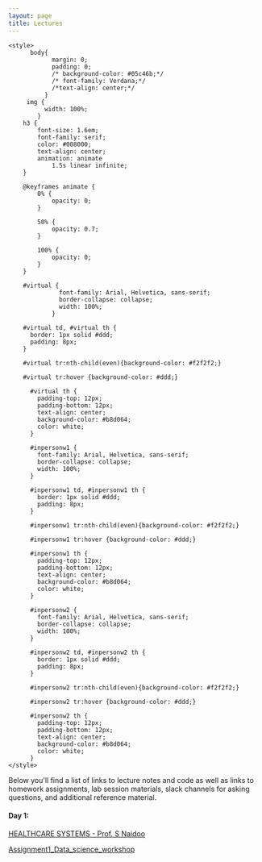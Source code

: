 ```yaml
---
layout: page
title: Lectures
---
```

<html lang="en">
    
<head>
    <meta charset="UTF-8">
     <meta name="viewport" content="width=device-width, initial-scale=1.0"> 
  
  
    <style>
          body{
                margin: 0;
                padding: 0;
                /* background-color: #05c46b;*/
                /* font-family: Verdana;*/
                /*text-align: center;*/
              }
         img {
              width: 100%;
            }
        h3 {
            font-size: 1.6em;
            font-family: serif;
            color: #008000;
            text-align: center;
            animation: animate 
                1.5s linear infinite;
        }
  
        @keyframes animate {
            0% {
                opacity: 0;
            }
  
            50% {
                opacity: 0.7;
            }
  
            100% {
                opacity: 0;
            }
        }
      
        #virtual {
                  font-family: Arial, Helvetica, sans-serif;
                  border-collapse: collapse;
                  width: 100%;
                }

        #virtual td, #virtual th {
          border: 1px solid #ddd;
          padding: 8px;
        }

        #virtual tr:nth-child(even){background-color: #f2f2f2;}

        #virtual tr:hover {background-color: #ddd;}

          #virtual th {
            padding-top: 12px;
            padding-bottom: 12px;
            text-align: center;
            background-color: #b8d064;
            color: white;
          }

          #inpersonw1 {
            font-family: Arial, Helvetica, sans-serif;
            border-collapse: collapse;
            width: 100%;
          }

          #inpersonw1 td, #inpersonw1 th {
            border: 1px solid #ddd;
            padding: 8px;
          }

          #inpersonw1 tr:nth-child(even){background-color: #f2f2f2;}

          #inpersonw1 tr:hover {background-color: #ddd;}

          #inpersonw1 th {
            padding-top: 12px;
            padding-bottom: 12px;
            text-align: center;
            background-color: #b8d064;
            color: white;
          }

          #inpersonw2 {
            font-family: Arial, Helvetica, sans-serif;
            border-collapse: collapse;
            width: 100%;
          }

          #inpersonw2 td, #inpersonw2 th {
            border: 1px solid #ddd;
            padding: 8px;
          }

          #inpersonw2 tr:nth-child(even){background-color: #f2f2f2;}

          #inpersonw2 tr:hover {background-color: #ddd;}

          #inpersonw2 th {
            padding-top: 12px;
            padding-bottom: 12px;
            text-align: center;
            background-color: #b8d064;
            color: white;
          }
    </style>
</head>
  
<body>

Below you'll find a list of links to lecture notes and code as well as links to homework assignments, lab session materials, slack channels for asking questions, and additional reference material.

<!--
<h4> Slack Channel </h4>

<h5 style="background-color:white; color:black; text-align: left;"> Please click <a href="https://join.slack.com/t/deeplearnings-cka9031/shared_invite/zt-1wjmgh4f6-GS_T7H4qYLS0mIn9LkrzUA" target="_blank"><span style="text-align:center"> HERE </span></a> to join the slack channel. Slack Keeps our communication organized, efficient, and fun. </h5>


<h4> Virtual BootCamp </h4>
-->

<h4> Day 1:</h4>
<a href="https://hscourseukzn.github.io/PDFLectures/HEALTHCARE_SYSTEMS.pdf" download> HEALTHCARE SYSTEMS - Prof. S Naidoo </a> <br>

<a href="https://hscourseukzn.github.io/PDFLectures/Assignment1_Data_science_workshop.docx" download> Assignment1_Data_science_workshop </a> <br>

<!--
<a href="https://dlcourseukzn.github.io/PDFLectures/VirtualBootCamp/Sensitivity, Specificity, PPV, NPV_2023_06_19.pdf" download> Sensitivity, Specificity, PPV, NPV - Dr. Stephen </a> -->

<!-- <video width="320" height="240" controls>
  <source src="movie.mp4" type="video/mp4">
  <source src="movie.ogg" type="video/ogg">
  Your browser does not support the video tag.
</video> -->

<!--
<h4> Day 2:</h4>
<a href="https://dlcourseukzn.github.io/PDFLectures/VirtualBootCamp/bias_confound.pdf" download> Bias Confound - Prof. Khan </a> <br>
<a href="https://dlcourseukzn.github.io/PDFLectures/VirtualBootCamp/Causal modelling versus predictive modelling.pdf" download> Causal modelling versus predictive modelling - Dr. Stephen </a>

<h4> Additional Resources </h4>
<a href="https://dlcourseukzn.github.io/PDFLectures/VirtualBootCamp/epi_bootcamp_papers-20230620T181844Z-001.zip" download> Epi papers </a>

<h4> Python Resources </h4>
<a href="https://dlcourseukzn.github.io/PDFLectures/VirtualBootCamp/DSI-Africa-Python-June-2023-main.zip" download> DSI-Africa Python - Dr. Gwetu & Dr. Chengeta </a>


<h4> In-person </h4>
<a href="https://dlcourseukzn.github.io/PDFLectures/Inperson/Lecture_01_2023 History intro.pdf" download> Lecture_01_2023 History intro - Prof. Santiago </a> <br>

<a href="https://dlcourseukzn.github.io/PDFLectures/Inperson/Lecture_02 2023 - MLPs, backprop, Python.pdf" download> Lecture_02 2023 - MLPs, backprop, Python - Prof. Santiago </a> <br>

<a href="https://forms.gle/RZHWxhbBBMes7yPx8"> UKZN Deep Learning course </a> <br>

<a href="https://dlcourseukzn.github.io/PDFLectures/Inperson/Lecture_03 2023 - MLPs in python, regularization.pdf" download> Lecture_03 2023 - MLPs in python, regularization - Prof. Santiago </a> <br>

<a href="https://dlcourseukzn.github.io/PDFLectures/Inperson/Lecture_04 2023 - Intro to CNNs.pdf" download> Lecture_04 2023 - Intro to CNNs - Prof. Santiago </a> <br>

<a href="https://dlcourseukzn.github.io/PDFLectures/Inperson/Lab1.ipynb" download> Lab 1 -   </a> <br>
<a href="https://dlcourseukzn.github.io/PDFLectures/Inperson/Lab1-solutions.ipynb" download>  Lab1 solutions - Dr. Mohanad </a> <br>

<a href="https://dlcourseukzn.github.io/PDFLectures/Inperson/Lecture_05 2023 - CNNs + data augmentation + overview.pdf" download> Lecture_05 2023 - CNNs + data augmentation + overview - Prof. Santiago </a> <br>

<a href="https://dlcourseukzn.github.io/PDFLectures/Inperson/Lecture_06 2023 - CNNs, pretrained networks.pdf" download> Lecture_06 2023 - CNNs, pretrained networks - Prof. Santiago </a> <br>

<a href="https://dlcourseukzn.github.io/PDFLectures/Inperson/Lab2.ipynb" download> Lab 2 -   </a> <br>
<a href="https://dlcourseukzn.github.io/PDFLectures/Inperson/Lab2_solutions.ipynb" download>  Lab2 solutions - Dr. Mohanad </a> <br>

<a href="https://dlcourseukzn.github.io/PDFLectures/Inperson/Lecture_07 2023 - CNNs, fine-tuning and visualization.pdf" download> Lecture_07 2023 - CNNs, fine-tuning and visualization - Prof. Santiago </a> <br>

<a href="https://dlcourseukzn.github.io/PDFLectures/Inperson/Lecture_08 2023 - Face recognition, advanced architectures - new.pdf" download> Lecture_08 2023 - Face recognition, advanced architectures - Prof. Santiago </a> <br>

<a href="https://dlcourseukzn.github.io/PDFLectures/Inperson/Lab3.ipynb" download> Lab 3 -   </a> <br>
<a href="https://dlcourseukzn.github.io/PDFLectures/Inperson/Lab3_solutions.ipynb" download>  Lab3 solutions - Prof. Santiago </a> <br>


<a href="https://dlcourseukzn.github.io/PDFLectures/Inperson/Lecture_09 2023 - VAEs, GANs.pdf" download> Lecture_09 2023 - VAEs, GANs - Prof. Santiago </a> <br>

<a href="https://dlcourseukzn.github.io/PDFLectures/Inperson/Lecture_10 Accuracy metrics and model selection (part 1) 2022.pdf" download> Lecture_10 Accuracy metrics and model selection (part 1) 2022 - Prof. Santiago </a> <br>

<a href="https://dlcourseukzn.github.io/PDFLectures/Inperson/Case Study - Arrythmia Classification.pdf" download> Case Study - Arrythmia Classification - Prof. Mandla </a> <br>

<a href="https://dlcourseukzn.github.io/PDFLectures/Inperson/DatasetLinks.txt" download> DatasetLinks - Prof. Mandla </a> <br>

<a href="https://drive.google.com/drive/folders/1c24x51EpRSn0GwcWHjIdWb0T4w3O88mW?usp=sharing" target="_blank"> Saturday's Materials - Dr. Sandra </a> <br>

<a href="https://dlcourseukzn.github.io/PDFLectures/Inperson/Lecture_12 2023 - Word embeddings, RNNs, LSTMs.pdf" download> Lecture_12 2023 - Word embeddings, RNNs, LSTMs - Prof. Mandla </a> <br>

<br>

<br>
-->
<!-- <h3> Please complete the following Quiz </h3> -->
<!-- <a href="https://forms.gle/GdCLBXn3dtLunKEz8" target="_blank"> Quiz </a> <br> -->

<!-- <a href="https://www.qgis.org/en/site/forusers/download.html" target="_blank"> QGIS Website (for software download) - Dr. Sandra </a> <br>

<a href="https://cloud.rssgmbh.de/index.php/s/bsL832bCPELGzKj" target="_blank"> Results and two sentinel images for the exercise (Mon, 3rd July) - Dr. Sandra </a> <br>

<a href="https://cloud.rssgmbh.de/index.php/s/WQtwaRErJRKj4Pa" target="_blank"> Project data (about 226GB) - Dr. Sandra </a> <br>

<a href="https://scihub.copernicus.eu/dhus/#/home" target="_blank"> Sentinel satellite data (account registration required) - Dr. Sandra </a> <br>

<a href="https://data.chc.ucsb.edu/products/CHIRPS-2.0/" target="_blank"> CHRIPS precipitation data - Dr. Sandra </a> <br>

<a href="https://www.qgis.org/en/site/forusers/download.html" target="_blank"> QGIS Website (for software download) - Dr. Sandra </a> <br>

<a href="https://www.sciencedirect.com/science/article/pii/S1569843223000250?via%3Dihub" target="_blank"> Link to the paper website - Dr. Sandra </a> <br>

<a href="https://drive.google.com/drive/folders/1c24x51EpRSn0GwcWHjIdWb0T4w3O88mW?usp=sharing" target="_blank"> GoogleDrive folder - Dr. Sandra </a> <br>

<a href="https://dlcourseukzn.github.io/PDFLectures/Inperson/Lab4.ipynb" download> Lab 4 -   </a> <br>
<a href="https://dlcourseukzn.github.io/PDFLectures/Inperson/Lab4_solutions.ipynb" download>  Lab4 solutions - Dr. Mohanad </a> <br> -->

<!-- <a href="https://dlcourseukzn.github.io/PDFLectures/Inperson/Lecture_13 2023 - Problems with RNNs, Transformers.pdf" download> Lecture_13 2023 - Problems with RNNs, Transformers - Prof. Santiago </a> <br> -->
<!--
<a href="https://dlcourseukzn.github.io/PDFLectures/Inperson/Lab5.ipynb" download> Lab 5 -   </a> <br>
<a href="https://dlcourseukzn.github.io/PDFLectures/Inperson/Lab5_solutions.ipynb" download>  Lab5 solutions - Dr. Mohanad </a> <br>

<a href="https://dlcourseukzn.github.io/PDFLectures/Inperson/Lecture_14 2023 - Transformers (cont.).pdf" download> Lecture_14 2023 - Transformers (cont.) - Prof. Santiago </a> <br>
-->

<!-- <a href="https://dlcourseukzn.github.io/PDFLectures/Inperson/ProblemSet1.ipynb" download> Problem Set1.ipynb   </a> --> <br>

<!-- <a href="https://dlcourseukzn.github.io/PDFLectures/Inperson/ProblemSet2.ipynb" download>  ProblemSet2.ipynb </a> --> <br>




</body>
</html>



